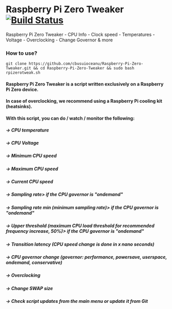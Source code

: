 # Raspberry Pi Zero Tweaker [![Build Status](https://travis-ci.org/cbusuioceanu/Raspberry-Pi-Zero-Tweaker.svg?branch=master)](https://travis-ci.org/cbusuioceanu/Raspberry-Pi-Zero-Tweaker)
Raspberry Pi Zero Tweaker - CPU Info - Clock speed - Temperatures - Voltage - Overclocking - Change Governor &amp; more

### How to use?
```git clone https://github.com/cbusuioceanu/Raspberry-Pi-Zero-Tweaker.git && cd Raspberry-Pi-Zero-Tweaker && sudo bash rpizerotweak.sh```

#### Raspberry Pi Zero Tweaker is a script written exclusively on a Raspberry Pi Zero device.

#### In case of overclocking, we recommend using a Raspberry Pi cooling kit (heatsinks).

#### With this script, you can do / watch / monitor the following:

##### -> CPU temperature
##### -> CPU Voltage
##### -> Minimum CPU speed
##### -> Maximum CPU speed
##### -> Current CPU speed
##### -> Sampling rate> if the CPU governor is "ondemand"
##### -> Sampling rate min (minimum sampling rate)> if the CPU governor is "ondemand"
##### -> Upper threshold (maximum CPU load threshold for recommended frequency increase, 50%)> if the CPU governor is "ondemand"
##### -> Transition latency (CPU speed change is done in x nano seconds)
##### -> CPU governor change (governor: performance, powersave, userspace, ondemand, conservative)
##### -> Overclocking
##### -> Change SWAP size
##### -> Check script updates from the main menu or update it from Git
